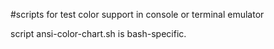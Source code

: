 #scripts for test color support in console or terminal emulator

script ansi-color-chart.sh is bash-specific.

